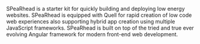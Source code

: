 SPeaRhead is a starter kit for quickly building and deploying low energy websites. SPeaRhead is equipped with Quell for rapid creation of low code web experiences also supporting hybrid app creation using multiple JavaScript frameworks. SPeaRhead is built on top of the tried and true ever evolving Angular framework for modern front-end web development.
